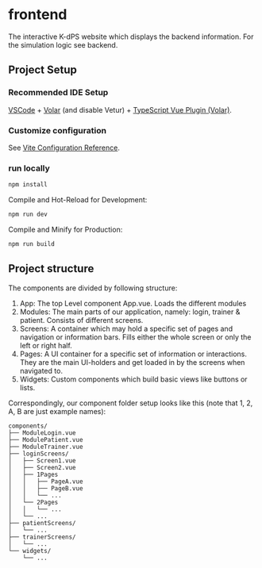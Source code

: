 # frontend

The interactive K-dPS website which displays the backend information. For the simulation logic see backend.

## Project Setup

### Recommended IDE Setup

[VSCode](https://code.visualstudio.com/) + [Volar](https://marketplace.visualstudio.com/items?itemName=Vue.volar) (and disable Vetur) + [TypeScript Vue Plugin (Volar)](https://marketplace.visualstudio.com/items?itemName=Vue.vscode-typescript-vue-plugin).

### Customize configuration

See [Vite Configuration Reference](https://vitejs.dev/config/).

### run locally

```sh
npm install
```

Compile and Hot-Reload for Development:

```sh
npm run dev
```

Compile and Minify for Production:

```sh
npm run build
```

## Project structure
The components are divided by following structure:

1. App: The top Level component App.vue. Loads the different modules
2. Modules: The main parts of our application, namely: login, trainer & patient. Consists of different screens.
3. Screens: A container which may hold a specific set of pages and navigation or information bars. Fills either the whole screen or only the left or right half.
4. Pages: A UI container for a specific set of information or interactions. They are the main UI-holders and get loaded in by the screens when navigated to.
5. Widgets: Custom components which build basic views like buttons or lists.

Correspondingly, our component folder setup looks like this (note that 1, 2, A, B are just example names):
```
components/
├── ModuleLogin.vue
├── ModulePatient.vue
├── ModuleTrainer.vue
├── loginScreens/
│   ├── Screen1.vue
│   ├── Screen2.vue
│   ├── 1Pages
│   │   ├── PageA.vue
│   │   ├── PageB.vue
│   │   └── ...
│   └── 2Pages
│   │   └── ...
│   └── ...
├── patientScreens/
│   └── ...
├── trainerScreens/
│   └── ...
└── widgets/
    └── ...
```
